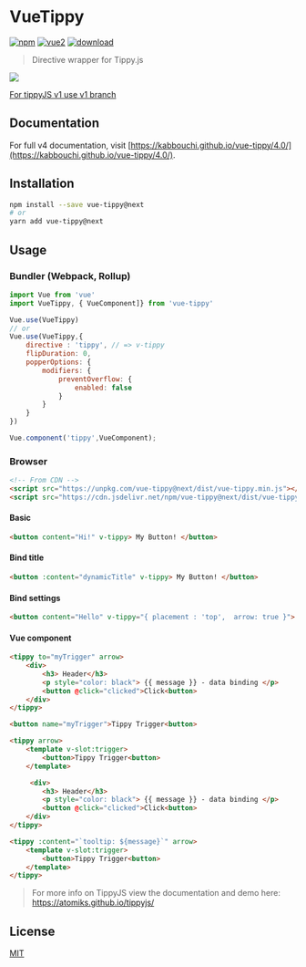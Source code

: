 # VueTippy

[![npm](https://img.shields.io/npm/v/vue-tippy.svg)](https://www.npmjs.com/package/vue-tippy) [![vue2](https://img.shields.io/badge/vue-2.x-brightgreen.svg)](https://vuejs.org/) [![download](https://img.shields.io/npm/dt/vue-tippy.svg)](https://www.npmjs.com/package/vue-tippy)
> Directive wrapper for Tippy.js

![](https://github.com/KABBOUCHI/vue-tippy/blob/master/preview.gif?v0.3.0)

<aside class="notice">
<a href="https://github.com/KABBOUCHI/vue-tippy/tree/v1">For tippyJS v1 use v1 branch</a>
</aside>

## Documentation

For full v4 documentation, visit [https://kabbouchi.github.io/vue-tippy/4.0/](https://kabbouchi.github.io/vue-tippy/4.0/).

## Installation

```bash
npm install --save vue-tippy@next
# or
yarn add vue-tippy@next
```

## Usage

### Bundler (Webpack, Rollup)

```js
import Vue from 'vue'
import VueTippy, { VueComponent]} from 'vue-tippy'

Vue.use(VueTippy)
// or
Vue.use(VueTippy,{
    directive : 'tippy', // => v-tippy
    flipDuration: 0,
    popperOptions: {
        modifiers: {
            preventOverflow: {
                enabled: false
            }
        }
    }
})

Vue.component('tippy',VueComponent);
```

### Browser

```html
<!-- From CDN -->
<script src="https://unpkg.com/vue-tippy@next/dist/vue-tippy.min.js"></script>
<script src="https://cdn.jsdelivr.net/npm/vue-tippy@next/dist/vue-tippy.min.js"></script>
```

#### Basic
```html
<button content="Hi!" v-tippy> My Button! </button>
```

#### Bind title
```html
<button :content="dynamicTitle" v-tippy> My Button! </button>
```

#### Bind settings
```html
<button content="Hello" v-tippy="{ placement : 'top',  arrow: true }"> My Button! </button>
```
 
#### Vue component

```html
<tippy to="myTrigger" arrow>
    <div>
        <h3> Header</h3>
        <p style="color: black"> {{ message }} - data binding </p>
        <button @click="clicked">Click<button>
    </div>
</tippy>

<button name="myTrigger">Tippy Trigger<button>
```


```html
<tippy arrow>
    <template v-slot:trigger>
        <button>Tippy Trigger<button>
    </template>

     <div>
        <h3> Header</h3>
        <p style="color: black"> {{ message }} - data binding </p>
        <button @click="clicked">Click<button>
    </div>
</tippy>

```


```html
<tippy :content="`tooltip: ${message}`" arrow>
    <template v-slot:trigger>
        <button>Tippy Trigger<button>
    </template>
</tippy>

```


> For more info on TippyJS view the documentation and demo here: https://atomiks.github.io/tippyjs/

## License

[MIT](http://opensource.org/licenses/MIT)

